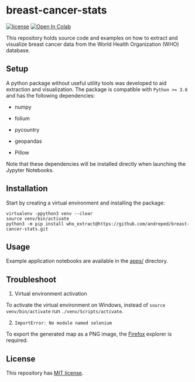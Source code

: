 # breast-cancer-stats

[![license](https://img.shields.io/github/license/DAVFoundation/captain-n3m0.svg?style=flat-square)](https://github.com/DAVFoundation/captain-n3m0/blob/master/LICENSE)
<a href="https://colab.research.google.com/gist/andreped/4b0988424c837c8060835ed15b8ee1e9/breast_cancer_mortality_rate_world_map.ipynb" target="_parent"><img src="https://colab.research.google.com/assets/colab-badge.svg" alt="Open In Colab"/></a>

This repository holds source code and examples on how to extract and visualize
breast cancer data from the World Health Organization (WHO) database.

## Setup

A python package without useful utility tools was developed to aid extraction
and visualization. The package is compatible with `Python >= 3.8` and has the
following dependencies:

* numpy

* folium

* pycountry

* geopandas

* Pillow

Note that these dependencies will be installed directly when launching the Jypyter Notebooks.

## Installation

Start by creating a virtual environment and installing the package:

```
virtualenv -ppython3 venv --clear
source venv/bin/activate
python3 -m pip install who_extract@https://github.com/andreped/breast-cancer-stats.git
```

## Usage

Example application notebooks are available in the [apps/](https://github.com/andreped/breast-cancer-stats/apps/) directory.

## Troubleshoot

1) Virtual environment activation

To activate the virtual environment on Windows, instead of `source venv/bin/activate` run `./venv/Scripts/activate`.

2) `ImportError: No module named selenium`

To export the generated map as a PNG image, the [Firefox](https://www.mozilla.org/en-US/firefox/new/) explorer is required.

## License

This repository has [MIT license](https://github.com/andreped/breast-cancer-stats/blob/main/LICENSE).


